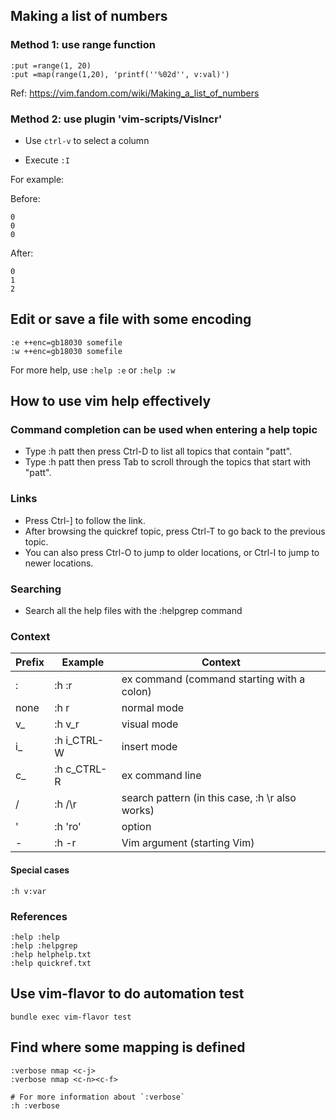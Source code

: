 ## Making a list of numbers

### Method 1: use range function

```
:put =range(1, 20)
:put =map(range(1,20), 'printf(''%02d'', v:val)')
```

Ref: https://vim.fandom.com/wiki/Making_a_list_of_numbers

### Method 2: use plugin 'vim-scripts/VisIncr'

* Use `ctrl-v` to select a column

* Execute `:I`

For example:

Before:

```
0
0
0
```

After:

```
0
1
2
```

## Edit or save a file with some encoding

```
:e ++enc=gb18030 somefile
:w ++enc=gb18030 somefile
```

For more help, use `:help :e` or `:help :w`

## How to use vim help effectively

### Command completion can be used when entering a help topic

* Type :h patt then press Ctrl-D to list all topics that contain "patt".
* Type :h patt then press Tab to scroll through the topics that start with "patt".

### Links

* Press Ctrl-] to follow the link.
* After browsing the quickref topic, press Ctrl-T to go back to the previous topic.
* You can also press Ctrl-O to jump to older locations, or Ctrl-I to jump to newer locations.


### Searching

* Search all the help files with the :helpgrep command

### Context

| Prefix | Example     | Context                                         |
|--------|-------------|-------------------------------------------------|
| :      | :h :r       | ex command (command starting with a colon)      |
| none   | :h r        | normal mode                                     |
| v_     | :h v_r      | visual mode                                     |
| i_     | :h i_CTRL-W | insert mode                                     |
| c_     | :h c_CTRL-R | ex command line                                 |
| /      | :h /\r      | search pattern (in this case, :h \r also works) |
| '      | :h 'ro'     | option                                          |
| -      | :h -r       | Vim argument (starting Vim)                     |

#### Special cases

```
:h v:var
```

### References

```
:help :help
:help :helpgrep
:help helphelp.txt
:help quickref.txt
```

## Use vim-flavor to do automation test

```
bundle exec vim-flavor test
```

## Find where some mapping is defined

```
:verbose nmap <c-j>
:verbose nmap <c-n><c-f>

# For more information about `:verbose`
:h :verbose
```
